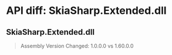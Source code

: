 # API diff: SkiaSharp.Extended.dll

## SkiaSharp.Extended.dll

> Assembly Version Changed: 1.0.0.0 vs 1.60.0.0

